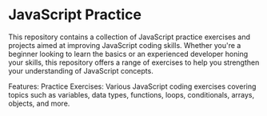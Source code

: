 
# JavaScript Practice
This repository contains a collection of JavaScript practice exercises and projects aimed at improving JavaScript coding skills. Whether you're a beginner looking to learn the basics or an experienced developer honing your skills, this repository offers a range of exercises to help you strengthen your understanding of JavaScript concepts.

Features:
Practice Exercises: Various JavaScript coding exercises covering topics such as variables, data types, functions, loops, conditionals, arrays, objects, and more.


